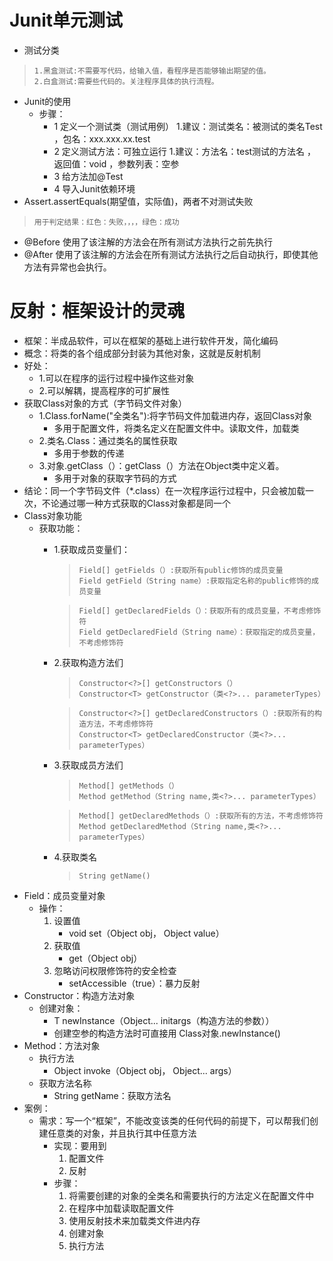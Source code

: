 # Junit单元测试
* 测试分类
>     1.黑盒测试:不需要写代码，给输入值，看程序是否能够输出期望的值。
>     2.白盒测试:需要些代码的。关注程序具体的执行流程。
* Junit的使用
  * 步骤：
    * 1 定义一个测试类（测试用例）
      1.建议：测试类名：被测试的类名Test      ，包名：xxx.xxx.xx.test  
    * 2 定义测试方法：可独立运行
      1.建议：方法名：test测试的方法名       ，返回值：void            ，参数列表：空参
    * 3 给方法加@Test
    * 4 导入Junit依赖环境
* Assert.assertEquals(期望值，实际值)，两者不对测试失败
>     用于判定结果：红色：失败，，，，绿色：成功
* @Before  使用了该注解的方法会在所有测试方法执行之前先执行
* @After   使用了该注解的方法会在所有测试方法执行之后自动执行，即使其他方法有异常也会执行。    
# 反射：框架设计的灵魂
* 框架：半成品软件，可以在框架的基础上进行软件开发，简化编码
* 概念：将类的各个组成部分封装为其他对象，这就是反射机制
* 好处：
  * 1.可以在程序的运行过程中操作这些对象
  * 2.可以解耦，提高程序的可扩展性
* 获取Class对象的方式（字节码文件对象）
  * 1.Class.forName("全类名"):将字节码文件加载进内存，返回Class对象
    * 多用于配置文件，将类名定义在配置文件中。读取文件，加载类
  * 2.类名.Class：通过类名的属性获取
    * 多用于参数的传递
  * 3.对象.getClass（）：getClass（）方法在Object类中定义着。
    * 多用于对象的获取字节码的方式
* 结论：同一个字节码文件（*.class）在一次程序运行过程中，只会被加载一次，不论通过哪一种方式获取的Class对象都是同一个
* Class对象功能
  * 获取功能：
    * 1.获取成员变量们：
      >     Field[] getFields（）:获取所有public修饰的成员变量
      >     Field getField（String name）:获取指定名称的public修饰的成员变量
      
      >     Field[] getDeclaredFields（）：获取所有的成员变量，不考虑修饰符
      >     Field getDeclaredField（String name）：获取指定的成员变量，不考虑修饰符
    * 2.获取构造方法们
      >     Constructor<?>[] getConstructors（）
      >     Constructor<T> getConstructor（类<?>... parameterTypes）
      
      >     Constructor<?>[] getDeclaredConstructors（）:获取所有的构造方法，不考虑修饰符
      >     Constructor<T> getDeclaredConstructor（类<?>... parameterTypes）
    * 3.获取成员方法们
      >     Method[] getMethods（）
      >     Method getMethod（String name,类<?>... parameterTypes）
      
      >     Method[] getDeclaredMethods（）:获取所有的方法，不考虑修饰符
      >     Method getDeclaredMethod（String name,类<?>... parameterTypes）
    * 4.获取类名
      >     String getName()
* Field：成员变量对象
  * 操作：
    1. 设置值
        * void set（Object obj， Object value）
    2. 获取值
        * get（Object obj）
    3. 忽略访问权限修饰符的安全检查
        * setAccessible（true）：暴力反射
* Constructor：构造方法对象
  * 创建对象：
      * T newInstance（Object... initargs（构造方法的参数））
      * 创建空参的构造方法时可直接用   Class对象.newInstance()
* Method：方法对象
  * 执行方法
      * Object invoke（Object obj， Object... args）
  * 获取方法名称
      * String getName：获取方法名
* 案例：
    * 需求：写一个“框架”，不能改变该类的任何代码的前提下，可以帮我们创建任意类的对象，并且执行其中任意方法
        * 实现：要用到
            1. 配置文件
            2. 反射
        * 步骤：
            1. 将需要创建的对象的全类名和需要执行的方法定义在配置文件中
            2. 在程序中加载读取配置文件
            3. 使用反射技术来加载类文件进内存
            4. 创建对象
            5. 执行方法
    
    
    
    
    
     
    
    
    
    
    
    
    
    
    
    
    
    
    
    
    
    
